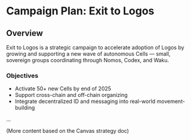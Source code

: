 # Campaign Plan: Exit to Logos

## Overview

Exit to Logos is a strategic campaign to accelerate adoption of Logos by growing and supporting a new wave of autonomous Cells — small, sovereign groups coordinating through Nomos, Codex, and Waku.

### Objectives
- Activate 50+ new Cells by end of 2025
- Support cross-chain and off-chain organizing
- Integrate decentralized ID and messaging into real-world movement-building

...

(More content based on the Canvas strategy doc)